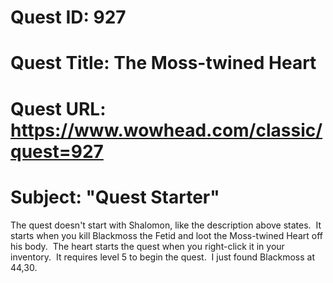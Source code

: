 # Quest ID: 927
# Quest Title: The Moss-twined Heart
# Quest URL: https://www.wowhead.com/classic/quest=927
# Subject: "Quest Starter"
The quest doesn't start with Shalomon, like the description above states.  It starts when you kill Blackmoss the Fetid and loot the Moss-twined Heart off his body.  The heart starts the quest when you right-click it in your inventory.  It requires level 5 to begin the quest.  I just found Blackmoss at 44,30.